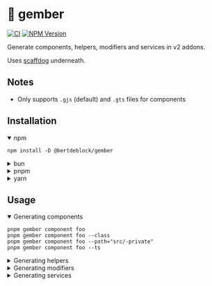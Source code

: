 # 🫚 gember

[![CI](https://github.com/bertdeblock/gember/workflows/CI/badge.svg)](https://github.com/bertdeblock/gember/actions?query=workflow%3ACI)
[![NPM Version](https://badge.fury.io/js/%40bertdeblock%2Fgember.svg)](https://badge.fury.io/js/%40bertdeblock%2Fgember)

Generate components, helpers, modifiers and services in v2 addons.

Uses [scaffdog](https://scaff.dog/) underneath.

## Notes

- Only supports `.gjs` (default) and `.gts` files for components

## Installation

<details open>
  <summary>npm</summary>

```shell
npm install -D @bertdeblock/gember
```

</details>

<details>
  <summary>bun</summary>

```shell
bun add -D @bertdeblock/gember
```

</details>

<details>
  <summary>pnpm</summary>

```shell
pnpm add -D @bertdeblock/gember
```

</details>

<details>
  <summary>yarn</summary>

```shell
yarn add -D @bertdeblock/gember
```

</details>

## Usage

<details open>
  <summary>Generating components</summary>

```shell
pnpm gember component foo
pnpm gember component foo --class
pnpm gember component foo --path="src/-private"
pnpm gember component foo --ts
```

</details>

<details>
  <summary>Generating helpers</summary>

```shell
pnpm gember helper foo
pnpm gember helper foo --class
pnpm gember helper foo --path="src/-private"
pnpm gember helper foo --ts
```

</details>

<details>
  <summary>Generating modifiers</summary>

```shell
pnpm gember modifier foo
pnpm gember modifier foo --class
pnpm gember modifier foo --path="src/-private"
pnpm gember modifier foo --ts
```

</details>

<details>
  <summary>Generating services</summary>

```shell
pnpm gember service foo
pnpm gember service foo --path="src/-private"
pnpm gember service foo --ts
```

</details>
